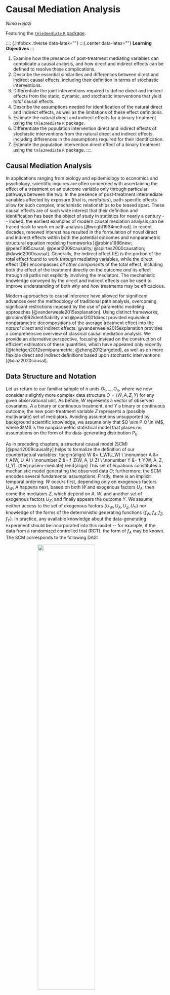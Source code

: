 # Causal Mediation Analysis

_Nima Hejazi_

Featuring the [`tmle3mediate` `R`
package](https://github.com/tlverse/tmle3mediate).

:::: {.infobox .tlverse data-latex=""}
:::{.center data-latex=""}
**Learning Objectives**
:::

1. Examine how the presence of post-treatment mediating variables can complicate
   a causal analysis, and how direct and indirect effects can be defined to
   resolve these complications.
2. Describe the essential similarities and differences between direct and
   indirect causal effects, including their definition in terms of stochastic
   interventions.
3. Differentiate the joint interventions required to define direct and indirect
   effects from the static, dynamic, and stochastic interventions that yield
   _total_ causal effects.
4. Describe the assumptions needed for identification of the natural direct and
   indirect effects, as well as the limitations of these effect definitions.
5. Estimate the natural direct and indirect effects for a binary treatment using
   the `tmle3mediate` `R` package.
6. Differentiate the population intervention direct and indirect effects of
   stochastic interventions from the natural direct and indirect effects,
   including differences in the assumptions required for their identification.
7. Estimate the population intervention direct effect of a binary treatment
   using the `tmle3mediate` `R` package.
::::

## Causal Mediation Analysis

In applications ranging from biology and epidemiology to economics and
psychology, scientific inquires are often concerned with ascertaining the effect
of a treatment on an outcome variable only through particular pathways between
the two. In the presence of post-treatment intermediate variables affected by
exposure (that is, _mediators_), path-specific effects allow for such complex,
mechanistic relationships to be teased apart. These causal effects are of such
wide interest that their definition and identification has been the object of
study in statistics for nearly a century -- indeed, the earliest examples of
modern causal mediation analysis can be traced back to work on path analysis
[@wright1934method]. In recent decades, renewed interest has resulted in the
formulation of novel direct and indirect effects within both the potential
outcomes and nonparametric structural equation modeling frameworks
[@robins1986new; @pearl1995causal; @pearl2009causality; @spirtes2000causation;
@dawid2000causal]. Generally, the indirect effect (IE) is the portion of the
total effect found to work _through_ mediating variables, while the direct
effect (DE) encompasses _all other components_ of the total effect, including
both the effect of the treatment directly on the outcome _and_ its effect
through all paths not explicitly involving the mediators. The mechanistic
knowledge conveyed by the direct and indirect effects can be used to improve
understanding of both _why_ and _how_ treatments may be efficacious.

Modern approaches to causal inference have allowed for significant advances over
the methodology of traditional path analysis, overcoming significant
restrictions imposed by the use of parametric modeling approaches
[@vanderweele2015explanation]. Using distinct frameworks,
@robins1992identifiability and @pearl2001direct provided equivalent
nonparametric decompositions of the average treatment effect into the _natural_
direct and indirect effects. @vanderweele2015explanation provides a
comprehensive overview of classical causal mediation analysis. We provide an
alternative perspective, focusing instead on the construction of efficient
estimators of these quantities, which have appeared  only recently
[@tchetgen2012semiparametric; @zheng2012targeted], as well as on more flexible
direct and indirect definitions based upon stochastic interventions
[@diaz2020causal].

## Data Structure and Notation

Let us return to our familiar sample of $n$ units $O_1, \ldots, O_n$, where we
now consider a slightly more complex data structure $O = (W, A, Z, Y)$ for any
given observational unit. As before, $W$ represents a vector of observed
covariates, $A$ a binary or continuous treatment, and $Y$ a binary or continuous
outcome; the new post-treatment variable $Z$ represents a (possibly
multivariate) set of mediators. Avoiding assumptions unsupported by background
scientific knowledge, we assume only that $O \sim P_0 \in \M$, where $\M$ is the
nonparametric statistical model that places no assumptions on the form of the
data-generating distribution $P_0$.

As in preceding chapters, a structural causal model (SCM) [@pearl2009causality]
helps to formalize the definition of our counterfactual variables:
\begin{align}
  W &= f_W(U_W) \\ \nonumber
  A &= f_A(W, U_A) \\ \nonumber
  Z &= f_Z(W, A, U_Z) \\ \nonumber
  Y &= f_Y(W, A, Z, U_Y).
  (\#eq:npsem-mediate)
\end{align}
This set of equations
constitutes a mechanistic model generating the observed data $O$; furthermore,
the SCM encodes several fundamental assumptions. Firstly, there is an implicit
temporal ordering: $W$ occurs first, depending only on exogenous factors $U_W$;
$A$ happens next, based on both $W$ and exogenous factors $U_A$; then come the
mediators $Z$, which depend on $A$, $W$, and another set of exogenous factors
$U_Z$; and finally appears the outcome $Y$. We assume neither access to the set
of exogenous factors $\{U_W, U_A, U_Z, U_Y\}$ nor knowledge of the forms of the
deterministic generating functions $\{f_W, f_A, f_Z, f_Y\}$. In practice, any
available knowledge about the data-generating experiment should be incorporated
into this model -- for example, if the data from a randomized controlled trial
(RCT), the form of $f_A$ may be known. The SCM corresponds to the following DAG:

<img src="10-tmle3mediate_files/figure-html/mediation-DAG-1.png" width="60%" style="display: block; margin: auto;" />

By factorizing the likelihood of the data $O$, we can express $p_0$, the
density of $O$ with respect to the product measure, when evaluated on a
particular observation $o$, in terms of several orthogonal components:
\begin{align}
  p_0(o) = &q_{0,Y}(y \mid Z = z, A = a, W = w) \\ \nonumber
    &q_{0,Z}(z \mid A = a, W = w) \\ \nonumber
    &g_{0,A}(a \mid W = w) \\ \nonumber
    &q_{0,W}(w).\\ \nonumber
  (\#eq:likelihood-factorization-mediate)
\end{align}
In Equation \@ref(eq:likelihood-factorization-mediate), $q_{0, Y}$ is the
conditional density of $Y$ given $\{Z, A, W\}$, $q_{0, Z}$ is the conditional
density of $Z$ given $\{A, W\}$, $g_{0, A}$ is the conditional density of $A$
given $W$, and $q_{0, W}$ is the marginal density of $W$. For convenience and
consistency of notation, we will define $\overline{Q}_Y(Z, A, W) := \E[Y \mid Z,
A, W]$ and $g(A \mid W) := \P(A \mid W)$ (i.e., the propensity score).

We have explicitly excluded potential confounders of the mediator-outcome
relationship affected by exposure (i.e., variables affected by $A$ and affecting
both $Z$ and $Y$). Mediation analysis in the presence of such variables is
challenging [@avin2005identifiability]; thus, most efforts to develop
definitions of causal direct and indirect effects explicitly assume the absence
of such confounders. While we will refrain from discussing the matter in detail,
the interested reader may wish to consult recent advances in the vast literature
on causal mediation analysis, including _interventional_ direct and indirect
effects [@didelez2006direct; @vanderweele2014effect; @lok2016defining;
@vansteelandt2017interventional; @rudolph2017robust; @nguyen2019clarifying],
whose identification is robust to this complex form of post-treatment
confounding. Within this thread of the literature, @diaz2020nonparametric and
@benkeser2020nonparametric provide considerations of nonparametric effect
decompositions and efficiency theory, while @hejazi2021nonparametric formulate a
novel class of effects utilizing stochastic interventions.

<!--
Mark notes,
"are you saying these methods allow that Z is subject to unmeaured confounding?
dont think so. it is all about a joint intervention on (A,Z) so yes we normally
use A,Z is randomized conditional on W. In recent note with Phil and Nima I
suggest a method taht appears to have someextra robustness but that is not
scope of this chapter"

Nima: "no, these approaches do not address _unmeasured_ confounding, they only
accommodate the presence of a measured intermediate confounder, which the
effects that we describe below cannot handle. the data structure required by
the introduction of these measured confounders brings us one step closer to the
standard longitudinal data structure"
-->

## Defining the Natural Direct and Indirect Effects

### Decomposing the Average Treatment Effect

The natural direct and indirect effects arise from a decomposition of the ATE:
\begin{align*}
  \E[Y(1) - Y(0)] =
    &\underbrace{\E[Y(1, Z(0)) - Y(0, Z(0))]}_{\text{NDE}} \\ &+
    \underbrace{\E[Y(1, Z(1)) - Y(1, Z(0))]}_{\text{NIE}}.
\end{align*}
In particular, the natural indirect effect (NIE) measures the effect of the
treatment $A \in \{0, 1\}$ on the outcome $Y$ through the mediators $Z$, while
the natural direct effect (NDE) measures the effect of the treatment on the
outcome _through all other paths_. Identification of the natural direct and
indirect effects requires the following non-testable causal assumptions. Note
that the standard assumptions of consistency and no interference (i.e., SUTVA
[@rubin1978bayesian; @rubin1980randomization]) hold owing to the fact that (1)
the SCM we consider is restricted so as to give rise only to independent and
identically distributed units; and (2) consistency is an implied property of
the SCM, as counterfactuals are derived quantities (as opposed to primitive
quantities in the potential outcomes framework). @pearl2010brief provides an
illuminating discussion on this latter point.

::: {.definition name="Exchangeability"}
$Y(a, z) \indep (A, Z) \mid W$, which further implies that $\E\{Y(a, z) \mid
A=a, W=w, Z=z\} \equiv \E\{Y(a, z) \mid W=w\}$. This is a special, more
restrictive case of the standard assumption of no unmeasured counfounding in the
presence of mediators. The analogous randomization assumption is simply the
standard randomization assumption applied to a joint intervention on both
treatment and mediators.
:::
<!-- TODO: explain this-->

::: {.definition name="Treatment Positivity"}
For any $a \in \mathcal{A}$ and $w \in \mathcal{W}$, the conditional probability
of treatment $g(a \mid w)$ is bounded away from the limits of the unit interval
by a small factor $\xi > 0$. More precisely, $\xi < g(a \mid w) < 1 - \xi$. This
mirrors the standard positivity assumption required for static interventions,
[discussed previously](#tmle3).
:::
<!-- TODO: explain this-->

::: {.definition name="Mediator Positivity"}
For any $z \in \mathcal{Z}$, $a \in \mathcal{A}$, and $w \in \mathcal{W}$, the
conditional mediator density must be bounded away from zero by a small factor
$\epsilon > 0$, specifically, $\epsilon < q_{0,Z}(z \mid a, w)$. Essentially,
this requires that the conditional mediator density be bounded away from zero
for all $\{z, a, w\}$ in their joint support $\mathcal{Z} \times \mathcal{A}
\times \mathcal{W}$, which is to say that it must be possible to observe any
given mediator value across all strata defined by both treatment and baseline
covariates. A less restrictive form of this assumption is also possible --
specifically, that the ratio of the mediator densities under both treatment
contrasts be bounded for both realizations of the mediator density.
:::
<!-- TODO: explain this-->

::: {.definition name="Cross-world Counterfactual Independence"}
For all $a \neq a'$, where $a, a' \in \mathcal{A}$, and $z \in \mathcal{Z}$,
$Y(a', z)$ must be independent of $Z(a)$, given $W$. That is, the counterfactual
outcome under the treatment contrast $a' \in \mathcal{A}$ and the counterfactual
mediator value $Z(a) \in \mathcal{Z}$ (under the alternative contrast $a \in
\mathcal{A}$) must both be observable. The term "cross-world" refers to the two
counterfactuals $Z(a)$ and $Y(a', z)$ existing under two differing treatment
contrasts. Though the joint distributions of these counterfactuals are
well-defined, they cannot be jointly realized.
:::
<!-- TODO: explain this-->

While the first three assumptions may be familiar based on their simpler
analogs, the cross-world independence requirement is unique to the NDE and NIE.
This assumption resolves a thorny complication to the identification of these
path-specific effects, which has been termed the "recanting witness" by
@avin2005identifiability, who introduce a graphical resolution equivalent to
this assumption.  This independence of counterfactuals indexed by distinct
interventions is, in fact, a serious limitation to the scientific relevance of
these effect definitions, as it results in the NDE and NIE being unidentifiable
in randomized trials [@robins2010alternative], implying that corresponding
scientific claims cannot be falsified through experimentation [@popper1934logic;
@dawid2000causal], contradicting a pillar of the scientific method.

While many attempts have been made to weaken this last assumption
[@petersen2006estimation; @imai2010identification; @vansteelandt2012imputation;
@vansteelandt2012natural], these results either impose stringent modeling
assumptions, propose alternative interpretations of the natural effects, or
provide a limited degree of additional flexibility by developing conditions
that may more easily be satisfied. The motivated reader may wish to further
examine these details independently. We next review estimation of the NDE and
NIE, which remain widely used in modern applications of causal mediation
analysis.

### Estimating the Natural Direct Effect

The NDE is defined as
\begin{align*}
  \Psi_{NDE} =& \E[Y(1, Z(0)) - Y(0, Z(0))] \\
  \overset{\text{rand.}}{=}& \sum_w \sum_z
  [\underbrace{\E(Y \mid A = 1, z, w)}_{\overline{Q}_Y(A = 1, z, w)} -
  \underbrace{\E(Y \mid A = 0, z, w)}_{\overline{Q}_Y(A = 0, z, w)}] \\&\times
  \underbrace{p(z \mid A = 0, w)}_{q_Z(Z \mid 0, w))}
  \underbrace{p(w)}_{q_W},
\end{align*}
where the likelihood factors arise from a factorization of the joint
likelihood:
\begin{equation*}
  p(w, a, z, y) = \underbrace{p(y \mid w, a, z)}_{q_Y(A, W, Z)}
  \underbrace{p(z \mid w, a)}_{q_Z(Z \mid A, W)}
  \underbrace{p(a \mid w)}_{g(A \mid W)}
  \underbrace{p(w)}_{q_W}.
\end{equation*}

The process of estimating the NDE begins by constructing $\overline{Q}_{Y, n}$,
an estimate of the conditional mean of the outcome, given $Z$, $A$, and $W$.
With an estimate of this conditional mean in hand, predictions of the
quantities $\overline{Q}_Y(Z, 1, W)$ (setting $A = 1$) and,
likewise, $\overline{Q}_Y(Z, 0, W)$ (setting $A = 0$) are readily obtained. We
denote the difference of these conditional means $\overline{Q}_{\text{diff}} =
\overline{Q}_Y(Z, 1, W) - \overline{Q}_Y(Z, 0, W)$.
$\overline{Q}_{\text{diff}}$ represents the difference in the conditional mean
of $Y$ across contrasts of $A$.

A procedure for constructing a targeted maximum likelihood (TML) estimator of
the NDE treats $\overline{Q}_{\text{diff}}$ itself as a nuisance parameter,
regressing its estimate $\overline{Q}_{\text{diff}, n}$ on baseline covariates
$W$, among observations in the control condition only (i.e., those for whom $A =
0$ is observed); the goal of this step is to remove part of the marginal impact
of $Z$ on $\overline{Q}_{\text{diff}}$, since the covariates $W$ precede the
mediators $Z$ in time. Regressing this difference on $W$ among the controls
recovers the expected $\overline{Q}_{\text{diff}}$, had all individuals been set
to the control condition $A = 0$. Any residual additive effect of $Z$ on
$\overline{Q}_{\text{diff}}$ is removed during the TML estimation step using the
auxiliary (or "clever") covariate, which accounts for the mediators $Z$. This
auxiliary covariate takes the form

\begin{equation*}
  C_Y(q_Z, g)(O) = \Bigg\{\frac{\mathbb{I}(A = 1)}{g(1 \mid W)}
  \frac{q_Z(Z \mid 0, W)}{q_Z(Z \mid 1, W)} -
  \frac{\mathbb{I}(A = 0)}{g(0 \mid W)} \Bigg\}.
\end{equation*}
Breaking this down, $\mathbb{I}(A = 1) / g(1 \mid W)$ is the inverse propensity
score weight for $A = 1$ and, likewise, $\mathbb{I}(A = 0) / g(0 \mid W)$ is the
inverse propensity score weight for $A = 0$. The middle term is the ratio of the
conditional densities of the mediator under the control ($A = 0$) and treatment
($A = 1$) conditions (n.b., recall the mediator positivity condition above).

This subtle appearance of a ratio of conditional densities is concerning --
tools to estimate such quantities are sparse in the statistics literature,
unfortunately, and the problem is still more complicated (and computationally
taxing) when $Z$ is high-dimensional. As only the ratio of these conditional
densities is required, a convenient re-parametrization may be achieved, that is,
\begin{equation*}
  \frac{p(A = 0 \mid Z, W) g(0 \mid W)}{p(A = 1 \mid Z, W) g(1 \mid W)}.
\end{equation*}
Going forward, we will denote this re-parameterized conditional probability
$e(A \mid Z, W) := p(A \mid Z, W)$. The same re-parameterization technique has
been used by @zheng2012targeted, @tchetgen2013inverse, @diaz2020causal, and
@diaz2020nonparametric in similar contexts. This reformulation is particularly
useful for the fact that it reduces the estimation problem to one requiring
only the estimation of conditional means, opening the door to the use of a
[wide range of machine learning algorithms, as discussed previously](#sl3).

Underneath the hood, the outcome difference $\overline{Q}_{\text{diff}}$ and
$e(A \mid Z, W)$, the conditional probability of $A$ given $Z$ and $W$, are used
in constructing the auxiliary covariate for TML estimation. These nuisance
parameters play an important role in the bias-correcting update step of the TML
estimation procedure.

### Estimating the Natural Indirect Effect

Derivation and estimation of the NIE is analogous to that of the NDE. Recall
that the NIE is the effect of $A$ on $Y$ _only through the mediator(s) $Z$_.
This quantity, which may be expressed $\E(Y(Z(1), 1) - \E(Y(Z(0), 1)$,
corresponds to the difference of the conditional mean of $Y$ given $A = 1$ and
$Z(1)$ (the values the mediator would take under $A = 1$) and the conditional
expectation of $Y$ given $A = 1$ and $Z(0)$ (the values the mediator would take
under $A = 0$).

As with the NDE, re-parameterization can be used to estimate $\E(A
\mid Z, W)$, avoiding estimation of a possibly multivariate conditional density.
However, in this case, the mediated mean outcome difference, denoted
$\Psi_Z(Q)$, is instead estimated as follows
\begin{equation*}
  \Psi_{\text{NIE}}(Q) = \E (\Psi_{\text{NIE}, Z}(Q)(1, W) -
  \Psi_{\text{NIE}, Z}(Q)(0, W))
\end{equation*}

Here, $\bar{Q}_Y(Z, 1, W)$, the predicted values for $Y$ given $Z$ and $W$ when
$A = 1$, is regressed on $W$, among only the treated units (i.e., for whom $A =
1$ is observed) to obtain the conditional mean $\Psi_{\text{NIE}, Z}(Q)(1, W)$.
Performing the same procedure, instead regressing $\bar{Q}_Y(Z, 1, W)$ on $W$
among only the control units (i.e., for whom $A = 0$ is observed) yields
$\Psi_{\text{NIE},Z}(Q)(0, W)$. The difference of these two estimates is the NIE
and can be thought of as the additive marginal effect of treatment on the
conditional mean of $Y$ given $\{W, A = 1, Z\}$ through its effect on $Z$. So,
in the case of the NIE, our estimate $\psi_n$ is slightly different, but the
same quantity $e(A \mid Z, W)$ comes into play as the auxiliary covariate.

## The Population Intervention Direct and Indirect Effects

At times, the natural direct and indirect effects may prove too limiting, as
these effect definitions are based on _static interventions_ (i.e., setting
$A = 0$ or $A = 1$), which may be unrealistic for real-world interventions. In
such cases, one may turn instead to the population intervention direct effect
(PIDE) and the population intervention indirect effect (PIIE), which are based
on decomposing the effect of the population intervention effect (PIE) of
flexible stochastic interventions [@diaz2020causal].

A particular type of stochastic intervention well-suited to working with binary
treatments is the _incremental propensity score intervention_ (IPSI), first
proposed by @kennedy2019nonparametric. Such interventions do not
deterministically set the treatment level of an observed unit to a fixed
quantity (i.e., setting $A = 1$), but instead _alter the odds of receiving the
treatment_ by a fixed amount ($0 \leq \delta \leq \infty$) for each individual.
In particular, this intervention takes the form
\begin{equation*}
  g_{\delta}(1 \mid w) = \frac{\delta g(1 \mid w)}{\delta g(1 \mid w) + 1
  - g(1\mid w)},
\end{equation*}
where the scalar $0 < \delta < \infty$ specifies a _change in the odds of
receiving treatment_. As described by @diaz2020causal, this stochastic
intervention is a special case of exponential tilting, a framework that unifies
post-intervention treatment values that are draws from an altered distribution.

Unlike the natural direct and indirect effects, the conditions required for
identifiability of the population intervention direct and indirect effects are
more lax. Most importantly, these differences involve a (1) treatment positivity
assumption that only requires that the counterfactual treatment be in the
observed support of the treatment $\mathcal{A}$, and (2) no requirement of the
independence any cross-world counterfactuals.

### Decomposing the Population Intervention Effect

We may decompose the population intervention effect (PIE) in terms of the
_population intervention direct effect_ (PIDE) and the _population
intervention indirect effect_ (PIIE):
\begin{equation*}
  \mathbb{E}\{Y(A_\delta)\} - \mathbb{E}Y =
    \overbrace{\mathbb{E}\{Y(A_\delta, Z(A_\delta))
      - Y(A_\delta, Z)\}}^{\text{PIIE}} +
    \overbrace{\mathbb{E}\{Y(A_\delta, Z) - Y(A, Z)\}}^{\text{PIDE}}.
\end{equation*}

This decomposition of the PIE as the sum of the population intervention direct
and indirect effects has an interpretation analogous to the corresponding
standard decomposition of the average treatment effect. In the sequel, we will
compute each of the components of the direct and indirect effects above using
appropriate estimators as follows

* For $\mathbb{E}\{Y(A, Z)\}$, the sample mean $\frac{1}{n}\sum_{i=1}^n Y_i$ is
  consistent;
* for $\mathbb{E}\{Y(A_{\delta}, Z)\}$, a TML estimator for the effect of a
  joint intervention altering the treatment mechanism but not the mediation
  mechanism, based on the proposal in @diaz2020causal; and,
* for $\mathbb{E}\{Y(A_{\delta}, Z_{A_{\delta}})\}$, an efficient estimator for
  the effect of a joint intervention altering both the treatment and mediation
  mechanisms, as proposed in @kennedy2019nonparametric and implemented in the
  [`npcausal` R package](https://github.com/ehkennedy/npcausal).

### Estimating the Effect Decomposition Term

As described by @diaz2020causal, the statistical functional identifying the
decomposition term that appears in both the PIDE and PIIE
$\mathbb{E}\{Y(A_{\delta}, Z)\}$, which corresponds to altering the treatment
mechanism while keeping the mediation mechanism fixed, is
\begin{equation*}
  \theta_0(\delta) = \int m_0(a, z, w) g_{0,\delta}(a \mid w) p_0(z, w)
    d\nu(a, z, w),
\end{equation*}
for which a TML estimator is available. The corresponding _efficient influence
function_ (EIF) with respect to the nonparametric model $\mathcal{M}$ is
$D_{\eta,\delta}(o) = D^Y_{\eta,\delta}(o)
+ D^A_{\eta,\delta}(o) + D^{Z,W}_{\eta,\delta}(o) - \theta(\delta)$.

The TML estimator may be computed basd on the EIF estimating equation and may
incorporate cross-validation [@zheng2011cross; @chernozhukov2018double] to
circumvent possibly restrictive entropy conditions (e.g., Donsker class). The
resultant estimator is
\begin{equation*}
  \hat{\theta}(\delta) = \frac{1}{n} \sum_{i = 1}^n D_{\hat{\eta}_{j(i)},
  \delta}(O_i) = \frac{1}{n} \sum_{i = 1}^n \left\{ D^Y_{\hat{\eta}_{j(i)},
  \delta}(O_i) + D^A_{\hat{\eta}_{j(i)}, \delta}(O_i) +
  D^{Z,W}_{\hat{\eta}_{j(i)}, \delta}(O_i) \right\},
\end{equation*}
which is implemented in `tmle3mediate` (a one-step estimator is also avaialble,
in the [`medshift` R package](https://github.com/nhejazi/medshift)). We
demonstrate the use of `tmle3mediate` to obtain $\mathbb{E}\{Y(A_{\delta}, Z)\}$
via its TML estimator.

## Evaluating the Direct and Indirect Effects

We now turn to estimating the natural direct and indirect effects, as well as
the population intervention direct effect, using the WASH Benefits data,
introduced in earlier chapters. Let's first load the data:


```r
library(data.table)
library(sl3)
library(tmle3)
library(tmle3mediate)

# download data
washb_data <- fread(
  paste0(
    "https://raw.githubusercontent.com/tlverse/tlverse-data/master/",
    "wash-benefits/washb_data.csv"
  ),
  stringsAsFactors = TRUE
)

# make intervention node binary and subsample
washb_data <- washb_data[sample(.N, 600), ]
washb_data[, tr := as.numeric(tr != "Control")]
```

We'll next define the baseline covariates $W$, treatment $A$, mediators $Z$,
and outcome $Y$ nodes of the NPSEM via a "Node List" object:


```r
node_list <- list(
  W = c(
    "momage", "momedu", "momheight", "hfiacat", "Nlt18", "Ncomp", "watmin",
    "elec", "floor", "walls", "roof"
  ),
  A = "tr",
  Z = c("sex", "month", "aged"),
  Y = "whz"
)
```

Here the `node_list` encodes the parents of each node -- for example, $Z$ (the
mediators) have parents $A$ (the treatment) and $W$ (the baseline confounders),
and $Y$ (the outcome) has parents $Z$, $A$, and $W$. We'll also handle any
missingness in the data by invoking `process_missing`:


```r
processed <- process_missing(washb_data, node_list)
washb_data <- processed$data
node_list <- processed$node_list
```

We'll now construct an ensemble learner using a handful of popular machine
learning algorithms:


```r
# SL learners used for continuous data (the nuisance parameter Z)
enet_contin_learner <- Lrnr_glmnet$new(
  alpha = 0.5, family = "gaussian", nfolds = 3
)
lasso_contin_learner <- Lrnr_glmnet$new(
  alpha = 1, family = "gaussian", nfolds = 3
)
fglm_contin_learner <- Lrnr_glm_fast$new(family = gaussian())
mean_learner <- Lrnr_mean$new()
contin_learner_lib <- Stack$new(
  enet_contin_learner, lasso_contin_learner, fglm_contin_learner, mean_learner
)
sl_contin_learner <- Lrnr_sl$new(learners = contin_learner_lib)

# SL learners used for binary data (nuisance parameters G and E in this case)
enet_binary_learner <- Lrnr_glmnet$new(
  alpha = 0.5, family = "binomial", nfolds = 3
)
lasso_binary_learner <- Lrnr_glmnet$new(
  alpha = 1, family = "binomial", nfolds = 3
)
fglm_binary_learner <- Lrnr_glm_fast$new(family = binomial())
binary_learner_lib <- Stack$new(
  enet_binary_learner, lasso_binary_learner, fglm_binary_learner, mean_learner
)
sl_binary_learner <- Lrnr_sl$new(learners = binary_learner_lib)

# create list for treatment and outcome mechanism regressions
learner_list <- list(
  Y = sl_contin_learner,
  A = sl_binary_learner
)
```

### Targeted Estimation of the Natural Indirect Effect

We demonstrate calculation of the NIE below, starting by instantiating a "Spec"
object that encodes exactly which learners to use for the nuisance parameters
$e(A \mid Z, W)$ and $\Psi_Z$. We then pass our Spec object to the `tmle3`
function, alongside the data, the node list (created above), and a learner list
indicating which machine learning algorithms to use for estimating the nuisance
parameters based on $A$ and $Y$.


```r
tmle_spec_NIE <- tmle_NIE(
  e_learners = Lrnr_cv$new(lasso_binary_learner, full_fit = TRUE),
  psi_Z_learners = Lrnr_cv$new(lasso_contin_learner, full_fit = TRUE),
  max_iter = 1
)
washb_NIE <- tmle3(
  tmle_spec_NIE, washb_data, node_list, learner_list
)
washb_NIE
A tmle3_Fit that took 1 step(s)
   type                  param  init_est  tmle_est       se     lower    upper
1:  NIE NIE[Y_{A=1} - Y_{A=0}] 0.0022912 0.0026608 0.044295 -0.084156 0.089478
   psi_transformed lower_transformed upper_transformed
1:       0.0026608         -0.084156          0.089478
```

Based on the output, we conclude that the indirect effect of the treatment
through the mediators (sex, month, aged) is
0.00266.

### Targeted Estimation of the Natural Direct Effect

An analogous procedure applies for estimation of the NDE, only replacing the
Spec object for the NIE with `tmle_spec_NDE` to define learners for the NDE
nuisance parameters:


```r
tmle_spec_NDE <- tmle_NDE(
  e_learners = Lrnr_cv$new(lasso_binary_learner, full_fit = TRUE),
  psi_Z_learners = Lrnr_cv$new(lasso_contin_learner, full_fit = TRUE),
  max_iter = 1
)
washb_NDE <- tmle3(
  tmle_spec_NDE, washb_data, node_list, learner_list
)
washb_NDE
A tmle3_Fit that took 1 step(s)
   type                  param init_est tmle_est      se   lower   upper
1:  NDE NDE[Y_{A=1} - Y_{A=0}] 0.012983 0.012983 0.10285 -0.1886 0.21457
   psi_transformed lower_transformed upper_transformed
1:        0.012983           -0.1886           0.21457
```

From this, we can draw the conclusion that the direct effect of the treatment
(through all paths not involving the mediators (sex, month, aged)) is
0.01298. Note that, together, the estimates of
the natural direct and indirect effects approximately recover the _average
treatment effect_, that is, based on these estimates of the NDE and NIE, the
ATE is roughly
0.01564.

### Targeted Estimation of the Population Intervention Direct Effect

As previously noted, the assumptions underlying the natural direct and indirect
effects may be challenging to justify; moreover, the effect definitions
themselves depend on the application of a static intervention to the treatment,
sharply limiting their flexibility. When considering binary treatments,
incremental propensity score shifts provide an alternative class of flexible,
stochastic interventions. We'll now consider estimating the PIDE with an IPSI
that modulates the odds of receiving treatment by $\delta = 3$.  Such an
intervention may be interpreted (hypothetically) as the effect of a design that
encourages study participants to opt in to receiving the treatment, thus
increasing their relative odds of receiving said treatment. To exemplify our
approach, we postulate a motivational intervention that _triples the odds_
(i.e., $\delta = 3$) of receiving the treatment for each individual:


```r
# set the IPSI multiplicative shift
delta_ipsi <- 3

# instantiate tmle3 spec for stochastic mediation
tmle_spec_pie_decomp <- tmle_medshift(
  delta = delta_ipsi,
  e_learners = Lrnr_cv$new(lasso_binary_learner, full_fit = TRUE),
  phi_learners = Lrnr_cv$new(lasso_contin_learner, full_fit = TRUE)
)

# compute the TML estimate
washb_pie_decomp <- tmle3(
  tmle_spec_pie_decomp, washb_data, node_list, learner_list
)
washb_pie_decomp

# get the PIDE
washb_pie_decomp$summary$tmle_est - mean(washb_data[, get(node_list$Y)])
```

Recall that, based on the decomposition outlined previously, the PIDE may be
denoted $\beta_{\text{PIDE}}(\delta) = \theta_0(\delta) - \mathbb{E}Y$. Thus,
an estimator of the PIDE, $\hat{\beta}_{\text{PIDE}}(\delta)$ may be expressed
as a composition of estimators of its constituent parameters:
\begin{equation*}
  \hat{\beta}_{\text{PIDE}}({\delta}) = \hat{\theta}(\delta) -
  \frac{1}{n} \sum_{i = 1}^n Y_i.
\end{equation*}

<!--
Based on the above, we may construct an estimator of the PIDE using the already
estimated decomposition term and the empirical (marginal) mean of the outcome.
Note that this is a straightforward application of the delta method and could
equivalently be performed using the functionality exposed in the [`tmle3`
package](https://github.com/tlverse/tmle3).
-->

<!--

```r
tmle_task <- tmle_spec_pie_decomp$make_tmle_task(
  weight_behavior_complete, node_list
)
initial_likelihood <- tmle_spec_pie_decomp$make_initial_likelihood(
  tmle_task, learner_list
)
```
-->

## Exercises

### Review of Key Concepts

::: {.exercise}
Examine the WASH Benefits dataset and choose a different set of potential
mediators of the effect of the treatment on weight-for-height Z-score. Using
this newly chosen set of mediators (or single mediator), estimate the natural
direct and indirect effects. Provide an interpretation of these estimates.
:::

::: {.solution}
Forthcoming
:::

::: {.exercise}
Assess whether additivity of the natural direct and indirect effects holds.
Using the natural direct and indirect effects estimated above, does their sum
recover the ATE?
:::

::: {.solution}
Forthcoming
:::

::: {.exercise}
Evaluate whether the assumptions required for identification of the natural
direct and indirect effects are plausible in the WASH Benefits example. In
particular, position this evaluation in terms of empirical diagnostics of
treatment and mediator positivity.
:::

::: {.solution}
Forthcoming
:::

### The Ideas in Action

::: {.exercise}
Forthcoming
:::

::: {.solution}
Forthcoming
:::

::: {.exercise}
Forthcoming
:::

::: {.solution}
Forthcoming
:::

<!--
1. Incremental propensity score interventions.

2. TODO

3. TODO
-->

<!--
## Appendix

### Exercise solutions
-->
